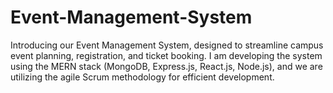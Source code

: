 # Event-Management-System

 Introducing our Event Management System, designed to streamline campus event planning, registration, and ticket booking. I am developing the system using the MERN stack (MongoDB, Express.js, React.js, Node.js), and we are utilizing the agile Scrum methodology for efficient development.

